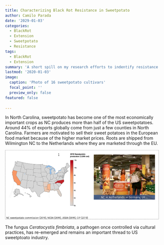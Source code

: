 ```yaml
---
title: Characterizing Black Rot Resistance in Sweetpotato
author: Camilo Parada
date: '2029-01-03'
categories:
  - BlackRot
  - Extension
  - Sweetpotato
  - Resistance
tags:
  - BlackRot
  - Extension
summary: 'A short spill on my research efforts to indentify resistance in sweetpotato to black rot.'
lastmod: '2020-01-03'
image:
  caption: 'Photo of 16 sweetpotato cultivars'
  focal_point: ''
  preview_only: false
featured: false

---
```


In North Carolina, sweetpotato has become one of the most economically important crops as NC produces more than half of the US sweetpotatoes. Around 44% of exports globally come from just a few counties in North Carolina. Farmers are motivated to sell their sweet potatoes in the European food market because of the higher market prices. Roots are shipped from Wilmington NC to the Netherlands where they are marketed through the EU. 

![](sweetpotato_intro.png)

The fungus *Ceratocystis fimbriata*, a pathogen once controlled via cultural practices, has re-emerged and remains an important thread to US sweetptoato industry. 

